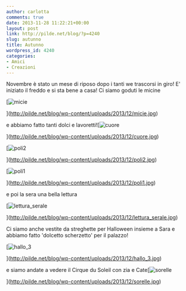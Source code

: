```yaml
---
author: carlotta
comments: true
date: 2013-11-28 11:22:21+00:00
layout: post
link: http://pilde.net/blog/?p=4240
slug: autunno
title: Autunno
wordpress_id: 4240
categories:
- Amici
- Creazioni
---
```


Novembre è stato un mese di riposo dopo i tanti we trascorsi in giro! E' iniziato il freddo e si sta bene a casa! Ci siamo goduti le micine

[![micie](http://pilde.net/blog/wp-content/uploads/2013/12/micie.jpg)


](http://pilde.net/blog/wp-content/uploads/2013/12/micie.jpg)


e abbiamo fatto tanti dolci e lavoretti![![cuore](http://pilde.net/blog/wp-content/uploads/2013/12/cuore.jpg)


](http://pilde.net/blog/wp-content/uploads/2013/12/cuore.jpg)


[![poli2](http://pilde.net/blog/wp-content/uploads/2013/12/poli2.jpg)


](http://pilde.net/blog/wp-content/uploads/2013/12/poli2.jpg)


[![poli1](http://pilde.net/blog/wp-content/uploads/2013/12/poli1.jpg)


](http://pilde.net/blog/wp-content/uploads/2013/12/poli1.jpg)


e poi la sera una bella lettura

[![lettura_serale](http://pilde.net/blog/wp-content/uploads/2013/12/lettura_serale.jpg)


](http://pilde.net/blog/wp-content/uploads/2013/12/lettura_serale.jpg)


Ci siamo anche vestite da streghette per Halloween insieme a Sara e abbiamo fatto 'dolcetto scherzetto' per il palazzo!

[![hallo_3](http://pilde.net/blog/wp-content/uploads/2013/12/hallo_3.jpg)


](http://pilde.net/blog/wp-content/uploads/2013/12/hallo_3.jpg)


e siamo andate a vedere il Cirque du Soleil con zia e Cate[![sorelle](http://pilde.net/blog/wp-content/uploads/2013/12/sorelle.jpg)


](http://pilde.net/blog/wp-content/uploads/2013/12/sorelle.jpg)



